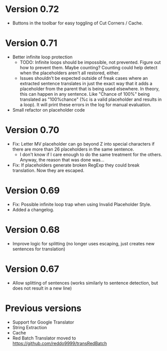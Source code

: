 # Version 0.72
+ Buttons in the toolbar for easy toggling of Cut Corners / Cache.

# Version 0.71
+ Better infinite loop protection
    + TODO: Infinite loops should be impossible, not prevented. Figure out how to prevent them. Maybe counting? Counting could help detect when the placeholders aren't all restored, either.
    + Issues shouldn't be expected outside of freak cases where an extracted sentence translates in just the exact way that it adds a placeholder from the parent that is being used elsewhere. In theory, this can happen in any sentence. Like "Chance of 100%" being translated as "100%chance" (%c is a valid placeholder and results in a loop). It will print these errors in the log for manual evaluation.
+ Small refactor on placeholder code

# Version 0.70
+ Fix: Letter MV placeholder can go beyond Z into special characters if there are more than 26 placeholders in the same sentence.
    + I don't know if I care enough to do the same treatment for the others. Anyway, the reason that was done was...
+ Fix: If placeholders generate broken RegExp they could break translation. Now they are escaped.

# Version 0.69
+ Fix: Possible infinite loop trap when using Invalid Placeholder Style.
+ Added a changelog.

# Version 0.68
+ Improve logic for splitting (no longer uses escaping, just creates new sentences for translation)

# Version 0.67
+ Allow splitting of sentences (works similarly to sentence detection, but does not result in a new line)

# Previous versions
+ Support for Google Translator
+ String Extraction
+ Cache
+ Red Batch Translator moved to https://github.com/reddo9999/transRedBatch